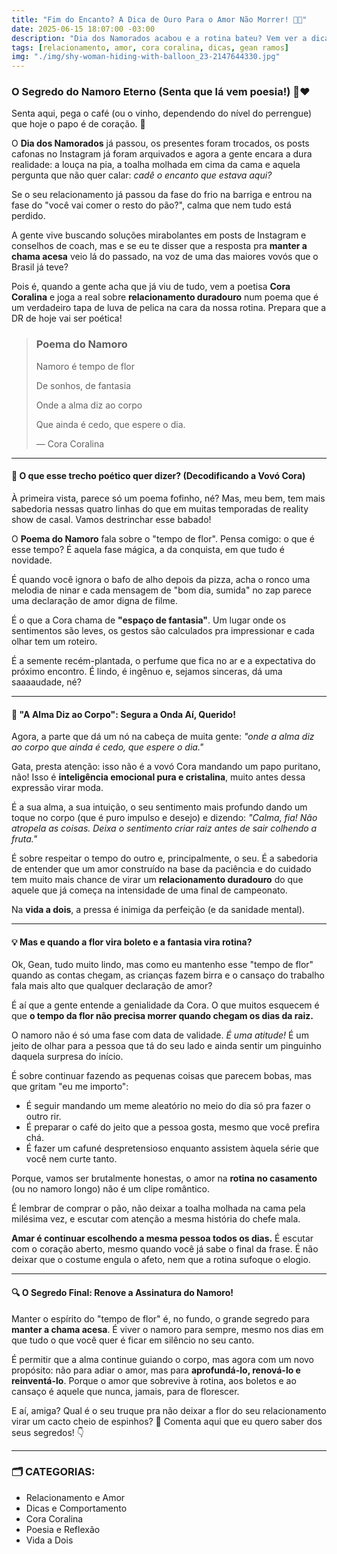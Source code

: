 ```yaml
---
title: "Fim do Encanto? A Dica de Ouro Para o Amor Não Morrer! 🥀💖" 
date: 2025-06-15 18:07:00 -03:00 
description: "Dia dos Namorados acabou e a rotina bateu? Vem ver a dica de ouro da vovó Cora pra manter a chama acesa e o namoro eterno!" 
tags: [relacionamento, amor, cora coralina, dicas, gean ramos] 
img: "./img/shy-woman-hiding-with-balloon_23-2147644330.jpg"
---
```

### **O Segredo do Namoro Eterno (Senta que lá vem poesia!) 📝❤️**

Senta aqui, pega o café (ou o vinho, dependendo do nível do perrengue) que hoje o papo é de coração. 🍷 

O **Dia dos Namorados** já passou, os presentes foram trocados, os posts cafonas no Instagram já foram arquivados e agora a gente encara a dura realidade: a louça na pia, a toalha molhada em cima da cama e aquela pergunta que não quer calar: _cadê o encanto que estava aqui?_

Se o seu relacionamento já passou da fase do frio na barriga e entrou na fase do "você vai comer o resto do pão?", calma que nem tudo está perdido. 

A gente vive buscando soluções mirabolantes em posts de Instagram e conselhos de coach, mas e se eu te disser que a resposta pra **manter a chama acesa** veio lá do passado, na voz de uma das maiores vovós que o Brasil já teve?

Pois é, quando a gente acha que já viu de tudo, vem a poetisa **Cora Coralina** e joga a real sobre **relacionamento duradouro** num poema que é um verdadeiro tapa de luva de pelica na cara da nossa rotina. Prepara que a DR de hoje vai ser poética!

> ### **Poema do Namoro**
> Namoro é tempo de flor
> 
> De sonhos, de fantasia
> 
> Onde a alma diz ao corpo
> 
> Que ainda é cedo, que espere o dia.
> 
> — Cora Coralina

----------

#### **🛑 O que esse trecho poético quer dizer? (Decodificando a Vovó Cora)**

À primeira vista, parece só um poema fofinho, né? Mas, meu bem, tem mais sabedoria nessas quatro linhas do que em muitas temporadas de reality show de casal. Vamos destrinchar esse babado!

O **Poema do Namoro** fala sobre o "tempo de flor". Pensa comigo: o que é esse tempo? É aquela fase mágica, a da conquista, em que tudo é novidade. 

É quando você ignora o bafo de alho depois da pizza, acha o ronco uma melodia de ninar e cada mensagem de "bom dia, sumida" no zap parece uma declaração de amor digna de filme.

É o que a Cora chama de **"espaço de fantasia"**. Um lugar onde os sentimentos são leves, os gestos são calculados pra impressionar e cada olhar tem um roteiro. 

É a semente recém-plantada, o perfume que fica no ar e a expectativa do próximo encontro. É lindo, é ingênuo e, sejamos sinceras, dá uma saaaaudade, né?

----------

#### **🤯 "A Alma Diz ao Corpo": Segura a Onda Aí, Querido!**

Agora, a parte que dá um nó na cabeça de muita gente: _"onde a alma diz ao corpo que ainda é cedo, que espere o dia."_

Gata, presta atenção: isso não é a vovó Cora mandando um papo puritano, não! Isso é **inteligência emocional pura e cristalina**, muito antes dessa expressão virar moda. 

É a sua alma, a sua intuição, o seu sentimento mais profundo dando um toque no corpo (que é puro impulso e desejo) e dizendo: _"Calma, fia! Não atropela as coisas. Deixa o sentimento criar raiz antes de sair colhendo a fruta."_

É sobre respeitar o tempo do outro e, principalmente, o seu. 
É a sabedoria de entender que um amor construído na base da paciência e do cuidado tem muito mais chance de virar um **relacionamento duradouro** do que aquele que já começa na intensidade de uma final de campeonato. 

Na **vida a dois**, a pressa é inimiga da perfeição (e da sanidade mental).

----------

#### **💡 Mas e quando a flor vira boleto e a fantasia vira rotina?**

Ok, Gean, tudo muito lindo, mas como eu mantenho esse "tempo de flor" quando as contas chegam, as crianças fazem birra e o cansaço do trabalho fala mais alto que qualquer declaração de amor?

É aí que a gente entende a genialidade da Cora. O que muitos esquecem é que **o tempo da flor não precisa morrer quando chegam os dias da raiz.**

O namoro não é só uma fase com data de validade. _É uma atitude!_ É um jeito de olhar para a pessoa que tá do seu lado e ainda sentir um pinguinho daquela surpresa do início. 

É sobre continuar fazendo as pequenas coisas que parecem bobas, mas que gritam "eu me importo":

-   É seguir mandando um meme aleatório no meio do dia só pra fazer o outro rir.
-   É preparar o café do jeito que a pessoa gosta, mesmo que você prefira chá.
-   É fazer um cafuné despretensioso enquanto assistem àquela série que você nem curte tanto.

Porque, vamos ser brutalmente honestas, o amor na **rotina no casamento** (ou no namoro longo) não é um clipe romântico. 

É lembrar de comprar o pão, não deixar a toalha molhada na cama pela milésima vez, e escutar com atenção a mesma história do chefe mala.

**Amar é continuar escolhendo a mesma pessoa todos os dias.** É escutar com o coração aberto, mesmo quando você já sabe o final da frase. É não deixar que o costume engula o afeto, nem que a rotina sufoque o elogio.

----------

#### **🔍 O Segredo Final: Renove a Assinatura do Namoro!**

Manter o espírito do "tempo de flor" é, no fundo, o grande segredo para **manter a chama acesa**. É viver o namoro para sempre, mesmo nos dias em que tudo o que você quer é ficar em silêncio no seu canto.

É permitir que a alma continue guiando o corpo, mas agora com um novo propósito: não para adiar o amor, mas para **aprofundá-lo, renová-lo e reinventá-lo**. Porque o amor que sobrevive à rotina, aos boletos e ao cansaço é aquele que nunca, jamais, para de florescer.

E aí, amiga? Qual é o seu truque pra não deixar a flor do seu relacionamento virar um cacto cheio de espinhos? 🌵 Comenta aqui que eu quero saber dos seus segredos! 👇

----------

### **🗂️ CATEGORIAS:**

-   Relacionamento e Amor
-   Dicas e Comportamento
-   Cora Coralina
-   Poesia e Reflexão
-   Vida a Dois
